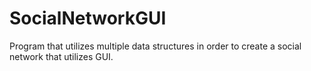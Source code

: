 # SocialNetworkGUI
Program that utilizes multiple data structures in order to create a social network that utilizes GUI.
